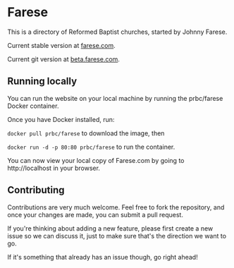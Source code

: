 # Farese

This is a directory of Reformed Baptist churches, started by Johnny Farese.

Current stable version at [farese.com](http://farese.com).

Current git version at [beta.farese.com](http://beta.farese.com).

## Running locally

You can run the website on your local machine by running the prbc/farese Docker container.

Once you have Docker installed, run:

`docker pull prbc/farese` to download the image, then

`docker run -d -p 80:80 prbc/farese` to run the container. 

You can now view your local copy of Farese.com by going to http://localhost in your browser.

## Contributing
Contributions are very much welcome. Feel free to fork the repository, and once your changes are made, you can submit a pull request. 

If you're thinking about adding a new feature, please first create a new issue so we can discuss it, just to make sure that's the direction we want to go.

If it's something that already has an issue though, go right ahead!
